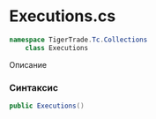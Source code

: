 
# Executions.cs
```csharp
namespace TigerTrade.Tc.Collections  
    class Executions
```

Описание

### Синтаксис
```csharp
public Executions()
```


                    
                    